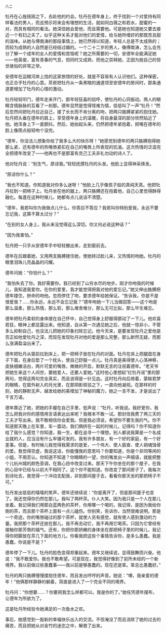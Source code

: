    八二 

   牡丹在心旌摇摇之下，去赴他的约会。牡丹在德年身上，终于找到一个对爱持有同样看法的男人，而且预示将来会有理想的生活，就如同白薇之和若水，甜蜜的一对，而具有相同的看法。她深信她会爱他，而且需要他。可是她也知道她又要去接近一个有妇之夫了。似乎这种关系才能对他们的爱情，给与她所嗜好的那既苦且甜的滋味。从她与傅南涛的那段事情上，她已然得以知道，年轻人总是不太成熟的；而较为成熟的人自然是已经结过婚的。一个二十二岁的男人，像傅南涛，怎么会充分了解一个成年的女人的爱情和苦恼呢？她之所需要的一切，安德年全能满足她——他英俊，富有青春的气息，但同时又成熟，而他之崇拜她，正因为她自己的惊世骇俗的非常之举。

   安德年在运粮河岸上找的这家旅馆的好处，就是不容易有人认识他们。这种保密，也正合乎牡丹的心意。茶房把牡丹从一条黑暗的通道领至安德年的房间时，那条通道更增加了牡丹的心情的激动。

   牡丹轻轻叩门，德年走来开门，那年轻狂喜的招呼，使牡丹的心窍振动。两人的眼睛含情脉脉的互看了一剎那。德年显然是觉得怪难为情，低低叫了一声“牡丹！”然后忽然间把牡丹拉近自己，接了长长而不肯分离的吻，把两只胳膊紧紧的抱住她。牡丹把头垂在德年的肩上，享受德年身上的温暖，将自身最深的部分欣然贴近了他。她浑身上下一直颤抖。然后，她抬起头来，仍然把德年紧抱着，把嘴在德年的脸上像雨点般轻吻个没完。

   “德年，你没法儿想象你给了我多么大的快乐呀！”她感觉到德年的两只胳膊抱得她那么紧，还有德年的热嘴唇紧扣在自己的嘴唇上所表现的饥渴。这次热情的泛滥完全把德年改变了——他再也不是那富有克己工夫非礼勿动的诗人了。

   他对牡丹说：“别生气，原谅我。”轻轻抚摸牡丹的头发。他脸上显得神采焕发。

   “原谅你什么？”

   “我也不知道。你知道我对你多么迷呀！”他脸上几乎像孩子般的真纯天真。他把牡丹拉到一把椅子上。牡丹坐在他的腿上，两只胳膊还在抱着他，自己心里觉得酥得融化。每逢在这种时候儿，她都有点儿说话不清楚。

   “德年，我若叫你为我做点儿什么，你答应不答应？我若叫你特别爱我，永远不要忘记我，这算不算太过分？”

   “在别的女人身上，我从来没觉得这么深切。你又何必说这种话？”

   “因为我害怕。”

   牡丹把一只手从安德年手中轻轻撤出来，走到窗前去。

   德年在后跟着她，又用两支胳膊搂住她，使她转过脸儿来，又热情的吻她。牡丹的眼里泪珠儿亮晶晶的闪耀。

   德年问她：“你怕什么？”

   “我怕失去了你。我好需要你。我已经到了山穷水尽的地步。刚才你吻我的时候儿，我知道我爱你。在你的爱里，我才能觉得把我对他的爱忘记。”她又伸出胳膊把德年搂住，拚命的吻他。忽而停住了吻，要求德年给她保证。“告诉我，你是不是很爱我？……你永远，永远不会忘记我？”德年吻她一下儿当做回答——这个吻是那么温柔，那么热情，那么软，那么难舍难分，那么无可比拟，那么毕生难忘。

   德年把牡丹柔软的身体搂在自己怀中，自己觉得身上舒服得颤动了一下儿。他欢喜若狂，眼神上都显露出来。他知道，自从第一次遇见她之后，他就一惊非小，不管多么抑制自己，也没法儿把她的印象扫除忘记。他今天来，是要发现牡丹之爱他是否正如他爱牡丹之深，而现在发现牡丹对他的爱是那么完整，那么断然无疑，而那么涨满盈溢出来了。

   德年把牡丹从窗前拉到床上，把一把椅子放在牡丹的对面。牡丹在床上把腿盘在身子下面，在身后垫了一个枕头，使自己舒服一点儿。牡丹真是美得使人心荡神移，皮肤细嫩洁白，两片可爱的嘴唇，微微的开启，默默无言的注视着德年。“老天爷把她生来这个人间世，要她爱人，还要人爱她。”这时他心里想起“红牡丹谣”里的那两句，觉得这两句完全真实，而且说得是一针见血。这时牡丹向后倚着，蒙眬若梦的眼睛，在窗外射入的月光里，在那阴影斑驳之下，一直向他凝视。在那样的时刻，她的静默无声，越发给她的美增加了神秘的魔力，她之一言不发，才是说出了千言万语。

   德年靠近了她，把她的手握在自己手里，低声说：“牡丹，听我说。我好爱你，我怎么把我对你的感情用言语表达出来呢？我根本不敢一试。那封信我费了两三天的工夫才写出来。我不敢相信你会爱我。但是我必须说，希望你不要生我的气。你不知道那天晚上在车里，车一震动，我们俩挤在一起的时候儿，记得吗？你不知道你给了我什么感觉？你知道，我一生，都在追寻一个理想。别人都说我算是一个名成业就的人，应当没有什么牢骚可发的。我有许多朋友，有一个好的家庭，有一个好差事。但是，有时候儿我觉得我需求的是爱，一个伟大、使人振奋、使人销魂蚀骨的爱。我觉得空虚，我说这话，你能懂我的意思吗？你要知道，你是个非同等闲的小姐，不用否认。你知道不知道？你眼睛的一望，你的嘴发出一声细语，就能把整个儿杭州城的颜色音调，在我心目中改变过来。那天下午你坐在的那个屋子，在我的心目中已经与以前大不相同了。这个你不能知道。你改变了那间房子了。我每次到诗社去，我觉得一个冲动支配我，非到那间屋子去，看看你那天坐的那把椅子不可。”

   牡丹发出低低的嘻嘻的笑声，德年还继续说：“你是离开了，但是那间屋子也变了。我还觉得你仍然在那儿。我叫了两杯茶。仆人大笑。因为我只是一个人在那儿坐着。我记得我们用那白蓝两色的茶杯，你用哪一个喝的，我记得，是因为我给你倒的茶，而且那个茶杯上面有一点儿磕伤。你别笑，告诉你，当然很难说明。那是一个奇迹。你的嘴唇碰过的那个茶杯，就使人另有感觉，就有使人感到激动的力量。我把那个茶杯还放在那儿，我不再去动它，我不再用它喝茶。只因为它曾经有接触你那芳唇的福气。还有，你把你那娇嫩的身体坐在那把椅子里的时候儿，我记得你把脚放在茶几下面的地方儿。你看我把这些个事情告诉你，是多么愚蠢。我是愚蠢，你说是不是？”

   德年停了一下儿。牡丹的脸色变得郑重起来。德年又继续说，显得鼓舞而兴奋。他说：“我不敢爱你。我也不敢希望。可是现在，我觉得好像到了前所未经的一个新境界。我以前做过些愚蠢事——我以前是够愚蠢的。现在还是笨。笨总比愚蠢好。”

   牡丹的两只胳膊慢慢搂抱住德年，而且发出哼哼的声音。她说：“噢，我亲爱的德年！”他俩那样静静的躺着，简直是进入了一个完全不同的境界。

   牡丹问：“你想要……？你要把我怎么样都可以。我是你的了。”她任凭德年摆布，让德年为所欲为了。

   这是牡丹所经验令她满足的一次鱼水之欢。

   事后，她感觉到一股新的幸福快乐出入的交流。不但淹没了而且消除了她的过去的痛苦，而且把她从对金竹的迷恋之中，解救了出来。

